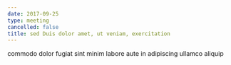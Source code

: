 ```yaml
---
date: 2017-09-25
type: meeting
cancelled: false
title: sed Duis dolor amet, ut veniam, exercitation
---
```

commodo dolor fugiat sint minim labore aute in adipiscing ullamco aliquip